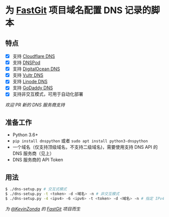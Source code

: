 # 为 [FastGit](https://github.com/FastGitORG/nginx-conf) 项目域名配置 DNS 记录的脚本

## 特点

- [x] 支持 [Cloudflare DNS](https://www.cloudflare.com/)
- [x] 支持 [DNSPod](https://www.dnspod.cn/)
- [x] 支持 [DigitalOcean DNS](https://www.digitalocean.com/)
- [x] 支持 [Vultr DNS](https://vultr.com/)
- [x] 支持 [Linode DNS](https://www.linode.com/)
- [x] 支持 [GoDaddy DNS](https://godaddy.com/)
- [x] 支持非交互模式，可用于自动化部署

*欢迎 PR 新的 DNS 服务商支持*

## 准备工作

- Python 3.6+
- `pip install dnspython` 或者 `sudo apt install python3-dnspython`
- 一个域名（仅支持顶级域名，不支持二级域名)，需要使用支持 DNS API 的 DNS 服务商（见上）
- DNS 服务商的 API Token

## 用法

```bash
$ ./dns-setup.py # 交互式模式
$ ./dns-setup.py -t <token> -d <域名> -n # 非交互模式
$ ./dns-setup.py -4 <ipv4> -6 <ipv6> -t <token> -d <域名> -n # 指定 IPv4 和 IPv6 地址
```

*为 [@KevinZonda](https://github.com/KevinZonda/) 的 [FastGit](https://github.com/FastGitORG/nginx-conf) 项目而生*
